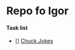 # Repo fo Igor #

#### Task list ####
- [] [Chuck Jokes](https://github.com/mykytiakv/padavan/task1_(chuck_jokes)/)